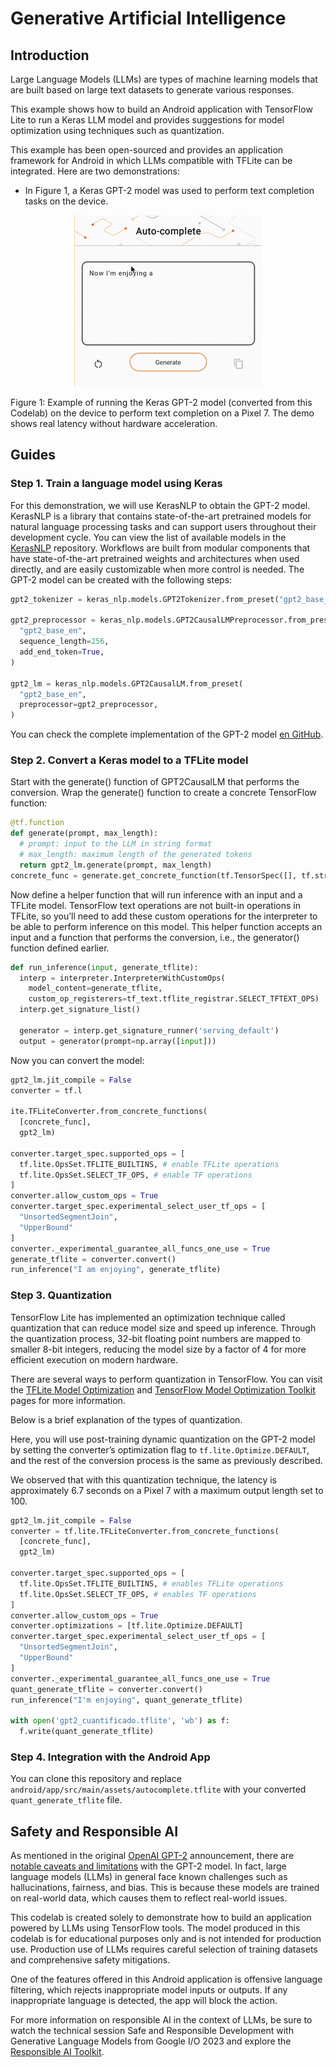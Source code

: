 # Generative Artificial Intelligence

## Introduction
Large Language Models (LLMs) are types of machine learning models that are built based on large text datasets to generate various responses.

This example shows how to build an Android application with TensorFlow Lite to run a Keras LLM model and provides suggestions for model optimization using techniques such as quantization.

This example has been open-sourced and provides an application framework for Android in which LLMs compatible with TFLite can be integrated. Here are two demonstrations:
* In Figure 1, a Keras GPT-2 model was used to perform text completion tasks on the device.

<p align="center">
  <img src="figures/fig1.gif" width="300">
</p>
Figure 1: Example of running the Keras GPT-2 model (converted from this Codelab) on the device to perform text completion on a Pixel 7. The demo shows real latency without hardware acceleration.

## Guides
### Step 1. Train a language model using Keras

For this demonstration, we will use KerasNLP to obtain the GPT-2 model. KerasNLP is a library that contains state-of-the-art pretrained models for natural language processing tasks and can support users throughout their development cycle. You can view the list of available models in the [KerasNLP](https://github.com/keras-team/keras-nlp/tree/master/keras_nlp/models) repository. Workflows are built from modular components that have state-of-the-art pretrained weights and architectures when used directly, and are easily customizable when more control is needed. The GPT-2 model can be created with the following steps:

```python
gpt2_tokenizer = keras_nlp.models.GPT2Tokenizer.from_preset("gpt2_base_en")

gpt2_preprocessor = keras_nlp.models.GPT2CausalLMPreprocessor.from_preset(
  "gpt2_base_en",
  sequence_length=256,
  add_end_token=True,
)

gpt2_lm = keras_nlp.models.GPT2CausalLM.from_preset(
  "gpt2_base_en", 
  preprocessor=gpt2_preprocessor,
)
```

You can check the complete implementation of the GPT-2 model [en GitHub](https://github.com/keras-team/keras-nlp/tree/master/keras_nlp/models/gpt2).


### Step 2. Convert a Keras model to a TFLite model

Start with the generate() function of GPT2CausalLM that performs the conversion. Wrap the generate() function to create a concrete TensorFlow function:

```python
@tf.function
def generate(prompt, max_length):
  # prompt: input to the LLM in string format
  # max_length: maximum length of the generated tokens
  return gpt2_lm.generate(prompt, max_length)
concrete_func = generate.get_concrete_function(tf.TensorSpec([], tf.string), 100)
```

Now define a helper function that will run inference with an input and a TFLite model. TensorFlow text operations are not built-in operations in TFLite, so you’ll need to add these custom operations for the interpreter to be able to perform inference on this model. This helper function accepts an input and a function that performs the conversion, i.e., the generator() function defined earlier.

```python
def run_inference(input, generate_tflite):
  interp = interpreter.InterpreterWithCustomOps(
    model_content=generate_tflite,
    custom_op_registerers=tf_text.tflite_registrar.SELECT_TFTEXT_OPS)
  interp.get_signature_list()

  generator = interp.get_signature_runner('serving_default')
  output = generator(prompt=np.array([input]))
```

Now you can convert the model:

```python
gpt2_lm.jit_compile = False
converter = tf.l

ite.TFLiteConverter.from_concrete_functions(
  [concrete_func],
  gpt2_lm)

converter.target_spec.supported_ops = [
  tf.lite.OpsSet.TFLITE_BUILTINS, # enable TFLite operations
  tf.lite.OpsSet.SELECT_TF_OPS, # enable TF operations
]
converter.allow_custom_ops = True
converter.target_spec.experimental_select_user_tf_ops = [
  "UnsortedSegmentJoin",
  "UpperBound"
]
converter._experimental_guarantee_all_funcs_one_use = True
generate_tflite = converter.convert()
run_inference("I am enjoying", generate_tflite)
```

### Step 3. Quantization

TensorFlow Lite has implemented an optimization technique called quantization that can reduce model size and speed up inference. Through the quantization process, 32-bit floating point numbers are mapped to smaller 8-bit integers, reducing the model size by a factor of 4 for more efficient execution on modern hardware. 

There are several ways to perform quantization in TensorFlow. You can visit the [TFLite Model Optimization](https://www.tensorflow.org/lite/performance/model_optimization) and [TensorFlow Model Optimization Toolkit](https://www.tensorflow.org/model_optimization) pages for more information.

Below is a brief explanation of the types of quantization.

Here, you will use post-training dynamic quantization on the GPT-2 model by setting the converter’s optimization flag to `tf.lite.Optimize.DEFAULT`, and the rest of the conversion process is the same as previously described. 

We observed that with this quantization technique, the latency is approximately 6.7 seconds on a Pixel 7 with a maximum output length set to 100.

```python
gpt2_lm.jit_compile = False
converter = tf.lite.TFLiteConverter.from_concrete_functions(
  [concrete_func],
  gpt2_lm)

converter.target_spec.supported_ops = [
  tf.lite.OpsSet.TFLITE_BUILTINS, # enables TFLite operations
  tf.lite.OpsSet.SELECT_TF_OPS, # enables TF operations
]
converter.allow_custom_ops = True
converter.optimizations = [tf.lite.Optimize.DEFAULT]
converter.target_spec.experimental_select_user_tf_ops = [
  "UnsortedSegmentJoin",
  "UpperBound"
]
converter._experimental_guarantee_all_funcs_one_use = True
quant_generate_tflite = converter.convert()
run_inference("I'm enjoying", quant_generate_tflite)

with open('gpt2_cuantificado.tflite', 'wb') as f:
  f.write(quant_generate_tflite)
```



### Step 4. Integration with the Android App

You can clone this repository and replace `android/app/src/main/assets/autocomplete.tflite` with your converted `quant_generate_tflite` file.

## Safety and Responsible AI

As mentioned in the original [OpenAI GPT-2](https://openai.com/research/better-language-models) announcement, there are [notable caveats and limitations](https://github.com/openai/gpt-2#some-caveats) with the GPT-2 model. In fact, large language models (LLMs) in general face known challenges such as hallucinations, fairness, and bias. This is because these models are trained on real-world data, which causes them to reflect real-world issues.

This codelab is created solely to demonstrate how to build an application powered by LLMs using TensorFlow tools. The model produced in this codelab is for educational purposes only and is not intended for production use. Production use of LLMs requires careful selection of training datasets and comprehensive safety mitigations.

One of the features offered in this Android application is offensive language filtering, which rejects inappropriate model inputs or outputs. If any inappropriate language is detected, the app will block the action.

For more information on responsible AI in the context of LLMs, be sure to watch the technical session Safe and Responsible Development with Generative Language Models from Google I/O 2023 and explore the [Responsible AI Toolkit](https://www.tensorflow.org/responsible_ai).
